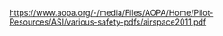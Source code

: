 https://www.aopa.org/-/media/Files/AOPA/Home/Pilot-Resources/ASI/various-safety-pdfs/airspace2011.pdf